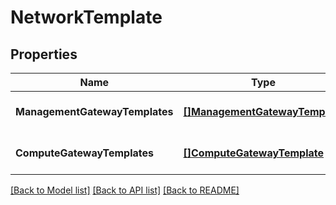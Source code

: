 # NetworkTemplate

## Properties
Name | Type | Description | Notes
------------ | ------------- | ------------- | -------------
**ManagementGatewayTemplates** | [**[]ManagementGatewayTemplate**](ManagementGatewayTemplate.md) |  | [optional] [default to null]
**ComputeGatewayTemplates** | [**[]ComputeGatewayTemplate**](ComputeGatewayTemplate.md) |  | [optional] [default to null]

[[Back to Model list]](../README.md#documentation-for-models) [[Back to API list]](../README.md#documentation-for-api-endpoints) [[Back to README]](../README.md)


